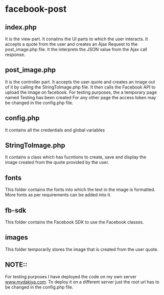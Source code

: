# facebook-post
## index.php
It is the view part.
It conatins the UI parts to which the user interacts.
It accepts a quote from the user and creates an Ajax Request to the post_image.php file.
It the interprets the JSON value from the Ajax call response.
## post_image.php
It is the controller part.
It accepts the user quote and creates an image out of it by calling the StringToImage.php file.
It then calls the Facebook API to upload the image on facebook.
For testing purposes, the a temporary page named Testing has been created 
For any other page the access token may be changed in the config.php file.
## config.php
It contains all the credentials and global variables
## StringToImage.php
It contains a class which has fucntions to create, save and display the image created from the quote provided by the user.
## fonts
This folder contains the fonts into which the text in the image is formatted.
More fonts as per requirements can be added into it.
## fb-sdk
This folder contains the Facebook SDK to use the Facebook classes.
## images 
This folder temporarily stores the image that is created from the user quote.

## NOTE::
For testing purposes I have deployed the code on my own server www.mydakiya.com. To deploy it on a different server just the root url has to be changed in the config.php file.
